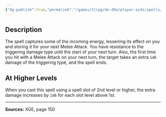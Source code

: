 ```yaml
---
{"dg-publish":true,"permalink":"/games/ttrpg/dn-d5e/player-aids/spells/level-1/absorb-elements/","tags":["TTRPG/DND/5e","somatic","Spell"],"noteIcon":""}
---
```



## Description
The spell captures some of the incoming energy, lessening its effect on you and storing it for your next Melee Attack.
You have resistance to the triggering damage type until the start of your next turn.
Also, the first time you hit with a Melee Attack on your next turn, the target takes an extra `1d6` damage of the triggering type, and the spell ends.

## At Higher Levels
When you cast this spell using a spell slot of 2nd level or higher, the extra damage increases by `1d6` for each slot level above 1st.

---

**Sources:** XGE, page 150

